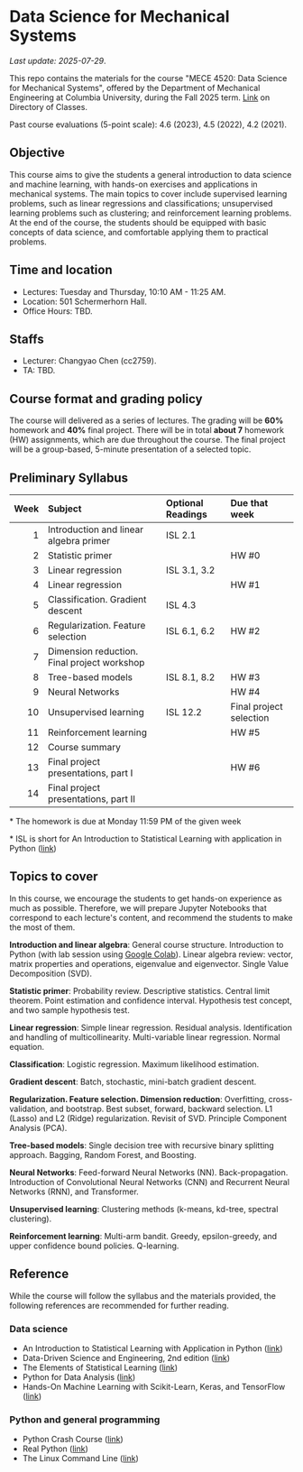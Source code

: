 # Data Science for Mechanical Systems
_Last update: 2025-07-29_.

This repo contains the materials for the course "MECE 4520: Data Science for Mechanical Systems", offered by the Department of Mechanical Engineering at Columbia University, during the Fall 2025 term. [Link](https://doc.sis.columbia.edu/#subj/MECE/E4520-20253-001/) on Directory of Classes.

Past course evaluations (5-point scale): 4.6 (2023), 4.5 (2022), 4.2 (2021).

## Objective
This course aims to give the students a general introduction to data science and machine learning, with hands-on exercises and applications in mechanical systems. The main topics to cover include supervised learning problems, such as linear regressions and classifications; unsupervised learning problems such as clustering; and reinforcement learning problems. At the end of the course, the students should be equipped with basic concepts of data science, and comfortable applying them to practical problems.

## Time and location
* Lectures: Tuesday and Thursday, 10:10 AM - 11:25 AM.
* Location: 501 Schermerhorn Hall.
* Office Hours: TBD.

## Staffs
* Lecturer: Changyao Chen (cc2759).
* TA: TBD.

## Course format and grading policy
The course will delivered as a series of lectures. The grading will be **60%** homework and **40%** final project. There will be in total **about 7** homework (HW) assignments, which are due throughout the course. The final project will be a group-based, 5-minute presentation of a selected topic.

## Preliminary Syllabus
| **Week** | **Subject**                                   | **Optional Readings** | **Due that week**       |
|--------: | :-------------------------------------------- | :-------------------- | :---------------------- |
|        1 | Introduction and linear algebra primer        | ISL 2.1               |                         |
|        2 | Statistic primer                              |                       | HW #0                   |
|        3 | Linear regression                             | ISL 3.1, 3.2          |                         |
|        4 | Linear regression                             |                       | HW #1                   |
|        5 | Classification. Gradient descent              | ISL 4.3               |                         |
|        6 | Regularization. Feature selection             | ISL 6.1, 6.2          | HW #2                   |
|        7 | Dimension reduction. Final project workshop   |                       |                         |
|        8 | Tree-based models                             | ISL 8.1, 8.2          | HW #3                   |
|        9 | Neural Networks                               |                       | HW #4                   |
|       10 | Unsupervised learning                         | ISL 12.2              | Final project selection |
|       11 | Reinforcement learning                        |                       | HW #5                   |
|       12 | Course summary                                |                       |                         |
|       13 | Final project presentations, part I           |                       | HW #6                   |
|       14 | Final project presentations, part II          |                       |                         |

\* The homework is due at Monday 11:59 PM of the given week

\* ISL is short for An Introduction to Statistical Learning with application in Python ([link](https://www.statlearning.com/))

## Topics to cover
In this course, we encourage the students to get hands-on experience as much as possible.
Therefore, we will prepare Jupyter Notebooks that correspond to each lecture's content,
and recommend the students to make the most of them.

**Introduction and linear algebra**:
General course structure. Introduction to Python (with lab session using [Google Colab](https://colab.research.google.com/notebooks/intro.ipynb)).
Linear algebra review: vector, matrix properties and operations, eigenvalue and eigenvector.
Single Value Decomposition (SVD).

**Statistic primer**:
Probability review. Descriptive statistics. Central limit theorem.
Point estimation and confidence interval.
Hypothesis test concept, and two sample hypothesis test.

**Linear regression**:
Simple linear regression. Residual analysis. Identification and handling of multicollinearity.
Multi-variable linear regression. Normal equation.

**Classification**:
Logistic regression. Maximum likelihood estimation.

**Gradient descent**: Batch, stochastic, mini-batch gradient descent.

**Regularization. Feature selection. Dimension reduction**:
Overfitting, cross-validation, and bootstrap.
Best subset, forward, backward selection.
L1 (Lasso) and L2 (Ridge) regularization.
Revisit of SVD.
Principle Component Analysis (PCA).

**Tree-based models**:
Single decision tree with recursive binary splitting approach.
Bagging, Random Forest, and Boosting.

**Neural Networks**:
Feed-forward Neural Networks (NN). Back-propagation.
Introduction of Convolutional Neural Networks (CNN) and Recurrent Neural Networks (RNN), and Transformer.

**Unsupervised learning**:
Clustering methods (k-means, kd-tree, spectral clustering).

**Reinforcement learning**:
Multi-arm bandit. Greedy, epsilon-greedy, and upper confidence bound policies.
Q-learning.


## Reference
While the course will follow the syllabus and the materials provided,
the following references are recommended for further reading.

### Data science
* An Introduction to Statistical Learning with Application in Python ([link](https://www.statlearning.com/))
* Data-Driven Science and Engineering, 2nd edition ([link](http://www.databookuw.com/))
* The Elements of
Statistical Learning ([link](https://web.stanford.edu/~hastie/ElemStatLearn/))
* Python for Data Analysis ([link](https://www.oreilly.com/library/view/python-for-data/9781449323592/))
* Hands-On Machine Learning with Scikit-Learn, Keras, and TensorFlow ([link](https://www.oreilly.com/library/view/hands-on-machine-learning/9781492032632/))

### Python and general programming
* Python Crash Course ([link](https://nostarch.com/pythoncrashcourse2e))
* Real Python ([link](https://realpython.com/))
* The Linux Command Line ([link](https://linuxcommand.org/tlcl.php))


